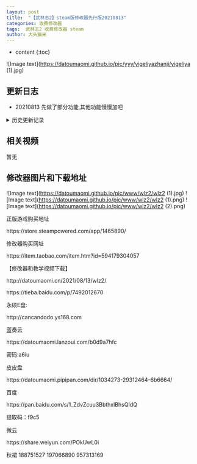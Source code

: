 ```yaml
---
layout: post
title:  "【武林志2】steam版修改器先行版20210813"
categories: 收费修改器
tags:  武林志2 收费修改器 steam
author: 大头猫米
---
```


* content
{:toc}

![Image text](https://datoumaomi.github.io/pic/yyy/yigeliyazhanji/yigeliya (1).jpg)

##  更新日志

 - 20210813  先做了部分功能,其他功能慢慢加吧




<details>
<summary>历史更新记录</summary>
<p></p>
无
<p></p>
</details>

## 相关视频
暂无

## 修改器图片和下载地址

![Image text](https://datoumaomi.github.io/pic/www/wlz2/wlz2 (1).jpg)
![Image text](https://datoumaomi.github.io/pic/www/wlz2/wlz2 (1).png)
![Image text](https://datoumaomi.github.io/pic/www/wlz2/wlz2 (2).png)


<p>正版游戏购买地址</p>
https://store.steampowered.com/app/1465890/
<p></p>
修改器购买网址
<p></p>
https://item.taobao.com/item.htm?id=594179304057
<p></p>
【修改器和教学视频下载】
<p></p>
http://datoumaomi.cn/2021/08/13/wlz2/
<p></p>
https://tieba.baidu.com/p/7492012670
<p></p>
永硕E盘:
<p></p>
http://cancandodo.ys168.com
<p></p>
蓝奏云
<p></p>
https://datoumaomi.lanzoui.com/b0d9a7hfc
<p></p>
密码:a6iu
<p></p>
皮皮盘
<p></p>
https://datoumaomi.pipipan.com/dir/1034273-29312464-6b6664/
<p></p>
百度
<p></p>
https://pan.baidu.com/s/1_ZdvZcuu3BbthxlBhsQIdQ
<p></p>
提取码：f9c5 
<p></p>
微云
<p></p>
https://share.weiyun.com/POkUwL0i
<p></p>
<p>秋裙 188751527 197066890 957313169</p>
